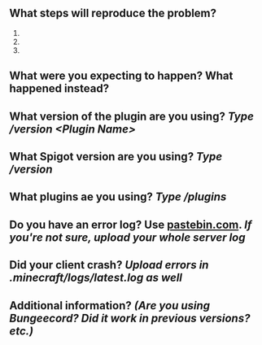 ## What steps will reproduce the problem?  
1. 
2. 
3. 

## What were you expecting to happen? What happened instead?  

## What version of the plugin are you using? *Type /version &lt;Plugin Name&gt;*  

## What Spigot version are you using? *Type /version*  

## What plugins ae you using? *Type /plugins*  

## Do you have an error log? Use [pastebin.com](http://pastebin.com). *If you're not sure, upload your whole server log*  

## Did your client crash? *Upload errors in .minecraft/logs/latest.log as well*  

## Additional information?  *(Are you using Bungeecord? Did it work in previous versions? etc.)*
